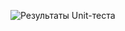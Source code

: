 ![Результаты Unit-теста](https://github.com/yosytone/advcake_task/assets/90895680/e6d2f759-d4ee-49b5-b531-284c829905ca)
